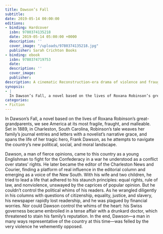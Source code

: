 ```yaml
---
title: Dawson’s Fall
subtitle:
date: 2019-05-14 00:00:00
editions:
- binding: Hardcover
  isbn: 9780374135218
  date: 2019-05-14 05:00:00 +0000
  description: ''
  cover_image: "/uploads/9780374135218.jpg"
  publisher: Sarah Crichton Books
- binding: ebook
  isbn: 9780374719753
  date: 
  description: ''
  cover_image: 
  publisher: 
description: A cinematic Reconstruction-era drama of violence and fraught moral reckoning.
synopsis:
- |
  In Dawson’s Fall, a novel based on the lives of Roxana Robinson’s great-grandparents, we see America at its most fragile, fraught, and malleable. Set in 1889, in Charleston, South Carolina, Robinson’s tale weaves her family’s journal entries and letters with a novelist’s narrative grace, and spans the life of her tragic hero, Frank Dawson, as he attempts to navigate the country’s new political, social, and moral landscape.
categories:
- Fiction
---
```

In Dawson’s Fall, a novel based on the lives of Roxana Robinson’s great-grandparents, we see America at its most fragile, fraught, and malleable. Set in 1889, in Charleston, South Carolina, Robinson’s tale weaves her family’s journal entries and letters with a novelist’s narrative grace, and spans the life of her tragic hero, Frank Dawson, as he attempts to navigate the country’s new political, social, and moral landscape.

Dawson, a man of fierce opinions, came to this country as a young Englishman to fight for the Confederacy in a war he understood as a conflict over states’ rights. He later became the editor of the Charleston News and Courier, finding a platform of real influence in the editorial column and emerging as a voice of the New South. With his wife and two children, he tried to lead a life that adhered to his staunch principles: equal rights, rule of law, and nonviolence, unswayed by the caprices of popular opinion. But he couldn’t control the political whims of his readers. As he wrangled diligently in his columns with questions of citizenship, equality, justice, and slavery, his newspaper rapidly lost readership, and he was plagued by financial worries. Nor could Dawson control the whims of the heart: his Swiss governess became embroiled in a tense affair with a drunkard doctor, which threatened to stain his family’s reputation. In the end, Dawson—a man in many ways representative of the country at this time—was felled by the very violence he vehemently opposed.
